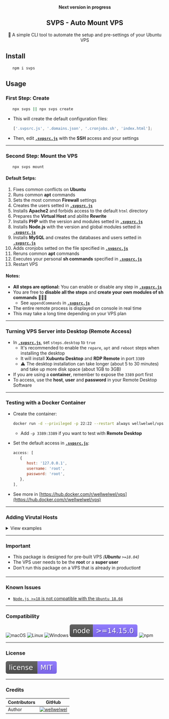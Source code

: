 <h4 align="center">Next version in progress</h4>
<h2 align="center">SVPS - Auto Mount VPS</h2>
<p align="center">🚀 A simple CLI tool to automate the setup and pre-settings of your Ubuntu VPS</p>

## Install

```shell
   npm i svps
```

## Usage

### First Step: Create

```sh
   npx svps || npx svps create
```

-  This will create the default configuration files:

   ```javascript
   ['.svpsrc.js', '.domains.json', '.cronjobs.sh', 'index.html'];
   ```

-  Then, edit [**`.svpsrc.js`**](./resources/local-module/.svpsrc.js) with the **SSH** access and your settings
<hr />

### Second Step: Mount the VPS

```sh
   npx svps mount
```

#### Default Setps:

1. Fixes common conflicts on **Ubuntu**
2. Runs common **apt** commands
3. Sets the most common **Firewall** settings
4. Creates the users setted in [**`.svpsrc.js`**](./resources/local-module/.svpsrc.js)
5. Installs **Apache2** and forbids access to the default `html` directory
6. Prepares the **Virtual Host** and abilite **Rewrite**
7. Installs **PHP** with the version and modules setted in [**`.svpsrc.js`**](./resources/local-module/.svpsrc.js)
8. Installs **Node.js** with the version and global modules setted in [**`.svpsrc.js`**](./resources/local-module/.svpsrc.js)
9. Installs **MySQL** and creates the databases and users setted in [**`.svpsrc.js`**](./resources/local-module/.svpsrc.js)
10.   Adds cronjobs setted on the file specified in [**`.svpsrc.js`**](./resources/local-module/.svpsrc.js)
11.   Reruns common **apt** commands
12.   Executes your personal **sh commands** specified in [**`.svpsrc.js`**](./resources/local-module/.svpsrc.js)
13.   Restart VPS

#### Notes:

-  **All steps are optional:** You can enable or disable any step in [**`.svpsrc.js`**](./resources/local-module/.svpsrc.js)
-  You are free to **disable all the steps** and **create your own modules of sh commands** 🤹🏻‍♀️
   -  See `appendCommands` in [**`.svpsrc.js`**](./resources/local-module/.svpsrc.js)
-  The entire remote process is displayed on console in real time
-  This may take a long time depending on your VPS plan
<hr />

### Turning VPS Server into Desktop (Remote Access)

-  In [**`.svpsrc.js`**](./resources/local-module/.svpsrc.js), set `steps.desktop` to `true`
   -  It's recommended to enable the `repare`, `apt` and `reboot` steps when installing the desktop
   -  It will install **Xubuntu Desktop** and **RDP Remote** in port `3389`
   -  ⚠️ The desktop installation can take longer (about 5 to 30 minutes) and take up more disk space (about 1GB to 3GB)
-  If you are using a **container**, remember to expose the `3389` port first
-  To access, use the **host**, **user** and **password** in your Remote Desktop Software
<hr />

### Testing with a Docker Container

-  Create the container:

   ```sh
   docker run -d --privileged -p 22:22 --restart always wellwelwel/vps:latest
   ```

   -  Add `-p 3389:3389` if you want to test with **Remote Desktop**

-  Set the default access in [**`.svpsrc.js`**](./resources/local-module/.svpsrc.js):

   ```js
   access: [
      {
         host: '127.0.0.1',
         username: 'root',
         password: 'root',
      },
   ],
   ```

-  See more in [https://hub.docker.com/r/wellwelwel/vps](https://hub.docker.com/r/wellwelwel/vps)

<hr />

### Adding Virutal Hosts

<details>
<summary>View examples</summary>

-  ```sh
    npx svps set domains
   ```

-  Gets listed domains in `.domains.json`
-  Sets the **Virtual Host** for each domain and **`www` CNAME**
-  Creates each domain directories with a default `index.(html|php)` setted in [**`.svpsrc.js`**](./resources/local-module/.svpsrc.js)
   -  The domains previously set up or repeated in the list will be ignored
-  It's recommended to enable the `apache` step when using Virutal Hosts

#### For Node.js:

-  The proxy is already auto-configured to route all local ports to 80, then just add the domains with local port in `.domains.json`:
-  It's recommended to enable the `apache` and `node` steps when using Virutal Hosts with **Node.js**

   ```javascript
      [
         ...,
         "mysite.com:3000",
         // 📁 mysite.com/app.js
         // 📁 mysite.com/public_html/index.html

         "mycname.mysite.com:3001",
         // 📁 mycname.mysite.com/app.js
         // 📁 mycname.mysite.com/public_html/index.html

         "myothersite.com:3002",
         // 📁 myothersite.com/app.js
         // 📁 myothersite.com/public_html/index.html
      ]
   ```

   -  Don't repeat local ports!

#### For PHP and HTML:

-  Just add the domains in `.domains.json`:
-  It's recommended to enable the `apache` and `php` steps when using Virutal Hosts with **PHP**

   ```javascript
      [
         ...,
         "mysite.com",
         // 📁 mysite.com/public_html/index.html

         "mycname.mysite.com",
         // 📁 mycname.mysite.com/public_html/index.html

         "myothersite.com",
         // 📁 myothersite.com/public_html/index.html
      ]
   ```

#### Notes:

-  Both **PHP** and **NodeJS** can work together 👨‍👨‍👧‍👦
-  All automatically generated files are disposable

</details>
<hr />

### Important

-  This package is designed for pre-built VPS _(**Ubuntu** `>=18.04`)_
-  The VPS user needs to be the **root** or a **super user**
-  Don't run this package on a VPS that is already in production❗
<hr />

### Known Issues

-  [`Node.js >=18` is not compatible with the `Ubuntu 18.04`](https://github.com/nodesource/distributions/issues/1392)
<hr />

### Compatibility

![macOS](/.github/assets/readme/macos.svg)
![Linux](/.github/assets/readme/linux.svg)
![Windows](/.github/assets/readme/windows.svg)
![node](/.github/assets/readme/node.svg)
![npm](/.github/assets/readme/npm.svg)

<hr />

### License

[![License](/.github/assets/readme/license.svg)](/LICENSE)

<hr />

### Credits

| Contributors | GitHub                                                                            |
| ------------ | --------------------------------------------------------------------------------- |
| Author       | [![wellwelwel](/.github/assets/readme/author.svg)](https://github.com/wellwelwel) |
